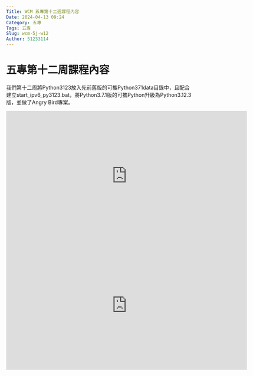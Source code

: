 ```yaml
---
Title: WCM 五專第十二週課程內容
Date: 2024-04-13 09:24
Category: 五專
Tags: 五專
Slug: wcm-5j-w12
Author: 51233114
---
```


<!-- PELICAN_END_SUMMARY -->

# 五專第十二周課程內容

我們第十二周將Python3123放入先前舊版的可攜Python371data目錄中，且配合建立start_ipv6_py3123.bat，將Python3.7.1版的可攜Python升級為Python3.12.3版，並做了Angry Bird專案。
<iframe width="653" height="351" src="https://www.youtube.com/embed/YquWFX3tICw" title="" frameborder="0" allow="accelerometer; autoplay; clipboard-write; encrypted-media; gyroscope; picture-in-picture; web-share" referrerpolicy="strict-origin-when-cross-origin" allowfullscreen></iframe>
<iframe width="653" height="351" src="https://www.youtube.com/embed/GH-iUJoklaQ" title="" frameborder="0" allow="accelerometer; autoplay; clipboard-write; encrypted-media; gyroscope; picture-in-picture; web-share" referrerpolicy="strict-origin-when-cross-origin" allowfullscreen></iframe>
